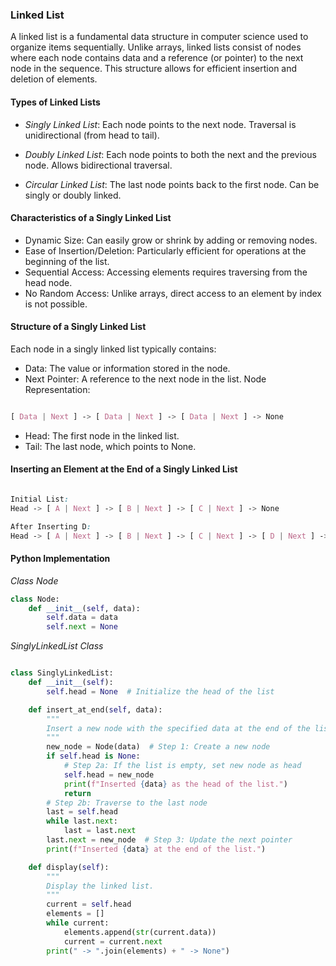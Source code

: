 ### Linked List

A linked list is a fundamental data structure in computer science used to organize items sequentially. Unlike arrays,
linked lists consist of nodes where each node contains data and a reference (or pointer) to the next node in the
sequence. This structure allows for efficient insertion and deletion of elements.

#### Types of Linked Lists

* _Singly Linked List_:
  Each node points to the next node.
  Traversal is unidirectional (from head to tail).

* _Doubly Linked List_:
  Each node points to both the next and the previous node.
  Allows bidirectional traversal.

* _Circular Linked List_:
  The last node points back to the first node.
  Can be singly or doubly linked.

#### Characteristics of a Singly Linked List

* Dynamic Size: Can easily grow or shrink by adding or removing nodes.
* Ease of Insertion/Deletion: Particularly efficient for operations at the beginning of the list.
* Sequential Access: Accessing elements requires traversing from the head node.
* No Random Access: Unlike arrays, direct access to an element by index is not possible.

#### Structure of a Singly Linked List

Each node in a singly linked list typically contains:

* Data: The value or information stored in the node.
* Next Pointer: A reference to the next node in the list.
  Node Representation:

```css

[ Data | Next ] -> [ Data | Next ] -> [ Data | Next ] -> None
```

* Head: The first node in the linked list.
* Tail: The last node, which points to None.

#### Inserting an Element at the End of a Singly Linked List
```css

Initial List:
Head -> [ A | Next ] -> [ B | Next ] -> [ C | Next ] -> None

After Inserting D:
Head -> [ A | Next ] -> [ B | Next ] -> [ C | Next ] -> [ D | Next ] -> None
```

#### Python Implementation
*_Class Node_*
```python
class Node:
    def __init__(self, data):
        self.data = data
        self.next = None 
```

*_SinglyLinkedList Class_*
```python

class SinglyLinkedList:
    def __init__(self):
        self.head = None  # Initialize the head of the list

    def insert_at_end(self, data):
        """
        Insert a new node with the specified data at the end of the list.
        """
        new_node = Node(data)  # Step 1: Create a new node
        if self.head is None:
            # Step 2a: If the list is empty, set new node as head
            self.head = new_node
            print(f"Inserted {data} as the head of the list.")
            return
        # Step 2b: Traverse to the last node
        last = self.head
        while last.next:
            last = last.next
        last.next = new_node  # Step 3: Update the next pointer
        print(f"Inserted {data} at the end of the list.")

    def display(self):
        """
        Display the linked list.
        """
        current = self.head
        elements = []
        while current:
            elements.append(str(current.data))
            current = current.next
        print(" -> ".join(elements) + " -> None")

```